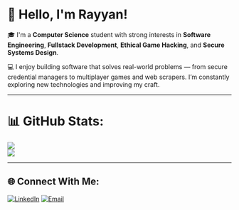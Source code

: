 # 👋 Hello, I'm Rayyan!
🎓 I'm a **Computer Science** student with strong interests in **Software Engineering**, **Fullstack Development**, **Ethical Game Hacking**, and **Secure Systems Design**.

💻 I enjoy building software that solves real-world problems — from secure credential managers to multiplayer games and web scrapers. I’m constantly exploring new technologies and improving my craft.

---

# 📊 GitHub Stats:
![](https://nirzak-streak-stats.vercel.app/?user=OneAutumnLeaf4700&theme=one_dark_pro&hide_border=false)<br/>
![](https://github-readme-stats.vercel.app/api/top-langs/?username=OneAutumnLeaf4700&theme=one_dark_pro&hide_border=false&layout=compact)

---

## 🌐 Connect With Me:
[![LinkedIn](https://img.shields.io/badge/LinkedIn-%230077B5.svg?logo=linkedin&logoColor=white)](https://linkedin.com/in/rayyanidriss) 
[![Email](https://img.shields.io/badge/Email-D14836?logo=gmail&logoColor=white)](mailto:rayyaniwork@outlook.com) 
